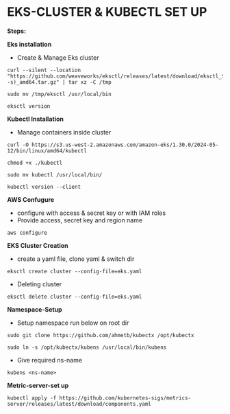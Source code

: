 # EKS-CLUSTER & KUBECTL SET UP


**Steps:**

**Eks installation**
* Create & Manage Eks cluster

```
curl --silent --location "https://github.com/weaveworks/eksctl/releases/latest/download/eksctl_$(uname -s)_amd64.tar.gz" | tar xz -C /tmp
```

```
sudo mv /tmp/eksctl /usr/local/bin
```

```
eksctl version
```


**Kubectl Installation**
* Manage containers inside cluster

```
curl -O https://s3.us-west-2.amazonaws.com/amazon-eks/1.30.0/2024-05-12/bin/linux/amd64/kubectl
```

```
chmod +x ./kubectl
```

```
sudo mv kubectl /usr/local/bin/
```

```
kubectl version --client
```

**AWS Confugure**
* configure with access & secret key or with IAM roles
* Provide access, secret key and region name

```
aws configure
```

**EKS Cluster Creation**

* create a yaml file, clone yaml & switch dir
```
eksctl create cluster --config-file=eks.yaml
```
* Deleting cluster
```
eksctl delete cluster --config-file=eks.yaml
```



**Namespace-Setup**
* Setup namespace run below on root dir

```
sudo git clone https://github.com/ahmetb/kubectx /opt/kubectx
```

```
sudo ln -s /opt/kubectx/kubens /usr/local/bin/kubens
```

* Give required ns-name 
```
kubens <ns-name>
```


**Metric-server-set up**
```
kubectl apply -f https://github.com/kubernetes-sigs/metrics-server/releases/latest/download/components.yaml
```



